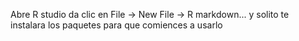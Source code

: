 Abre R studio da clic en File -> New File -> R markdown... y solito te instalara los paquetes para que comiences a usarlo























